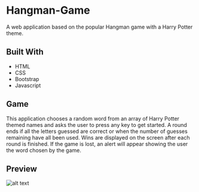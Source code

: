 # Hangman-Game 

A web application based on the popular Hangman game with a Harry Potter theme.

## Built With
- HTML
- CSS
- Bootstrap
- Javascript

## Game
This application chooses a random word from an array of Harry Potter themed names and asks the user to press any key to get started.
A round ends if all the letters guessed are correct or when the number of guesses remaining have all been used. Wins are displayed on 
the screen after each round is finished. If the game is lost, an alert will appear showing the user the word chosen by the game. 

## Preview

![alt text](https://github.com/renterrg/Hangman-Game/new/master/img/)


